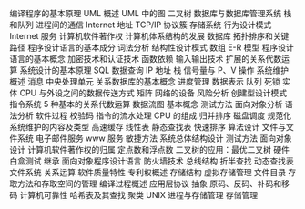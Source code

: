 编译程序的基本原理
UML 概述
UML 中的图
二叉树
数据库与数据库管理系统
栈和队列
进程间的通信
Internet 地址
TCP/IP 协议簇
存储系统
行为设计模式
Internet 服务
计算机软件著作权
计算机体系结构的发展
数据库
拓扑排序和关键路径
程序设计语言的基本成分
词法分析
结构性设计模式
数组
E-R 模型
程序设计语言的基本概念
加密技术和认证技术
函数依赖
输入输出技术
扩展的关系代数运算
系统设计的基本原理
SQL 数据查询
IP 地址
栈
信号量与 P、V 操作
系统维护概述
消息
中央处理单元
关系数据库的基本概念
进度管理
数据表示
队列
死锁
实体
CPU 与外设之间的数据传送方式
矩阵
网络的设备
风险分析
创建型设计模式
指令系统
5 种基本的关系代数运算
数据流图
基本概念
测试方法
面向对象分析
语法分析
软件过程
校验码
指令的流水处理
CPU 的组成
归并排序
磁盘调度
规范化
系统维护的内容及类型
高速缓存
线性表
静态查找表
快速排序
算法设计
文件与文件系统
电子邮件服务
www 服务
敏捷方法
系统总体结构设计
测试方法
面向对象设计
计算机软件著作权的归属
定点数和浮点数
二叉树的应用：最优二叉树
硬件
白盒测试
继承
面向对象程序设计语言
防火墙技术
总线结构
折半查找
动态查找表
文件系统
关系运算
软件质量特性
专利权概述
存储结构
虚拟存储管理
文件目录
存取方法和存取空间的管理
编译过程概述
应用层协议
抽象
原码、反码、补码和移码
计算机可靠性
哈希表及其查找
聚类
UNIX 进程与存储管理
存储管理

